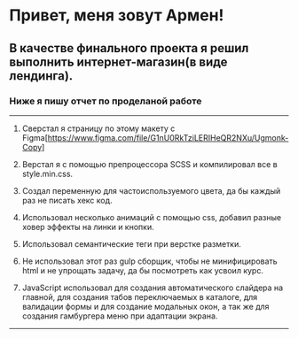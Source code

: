 # Привет, меня зовут Армен!

## В качестве финального проекта я решил выполнить интернет-магазин(в виде лендинга).

### Ниже я пишу отчет по проделаной работе

---

1. Сверстал я страницу по этому макету с Figma[https://www.figma.com/file/G1nU0RkTziLERIHeQR2NXu/Ugmonk-Copy]
2. Верстал я с помощью препроцессора SCSS и компилировал все в style.min.css.
3. Создал переменную для частоиспользуемого цвета, да бы каждый раз не писать хекс код.
4. Использовал несколько анимаций с помощью css, добавил разные ховер эффекты на линки и кнопки.
5. Использовал семантические теги при верстке разметки.
6. Не использовал этот раз gulp сборщик, чтобы не минифицировать html и не упрощать задачу, да бы посмотреть как усвоил курс.

7. JavaScript использовал для создания автоматического слайдера на главной, для создания табов переключаемых в каталоге, для валидации формы и для создание модальных окон, а так же для создания гамбургера меню при адаптации экрана.

---
